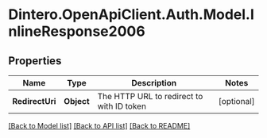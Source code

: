 # Dintero.OpenApiClient.Auth.Model.InlineResponse2006

## Properties

Name | Type | Description | Notes
------------ | ------------- | ------------- | -------------
**RedirectUri** | **Object** | The HTTP URL to redirect to with ID token  | [optional] 

[[Back to Model list]](../README.md#documentation-for-models) [[Back to API list]](../README.md#documentation-for-api-endpoints) [[Back to README]](../README.md)


